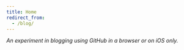 ```yaml
---
title: Home
redirect_from:
  - /blog/
---
```

_An experiment in blogging using GitHub in a browser or on iOS only._